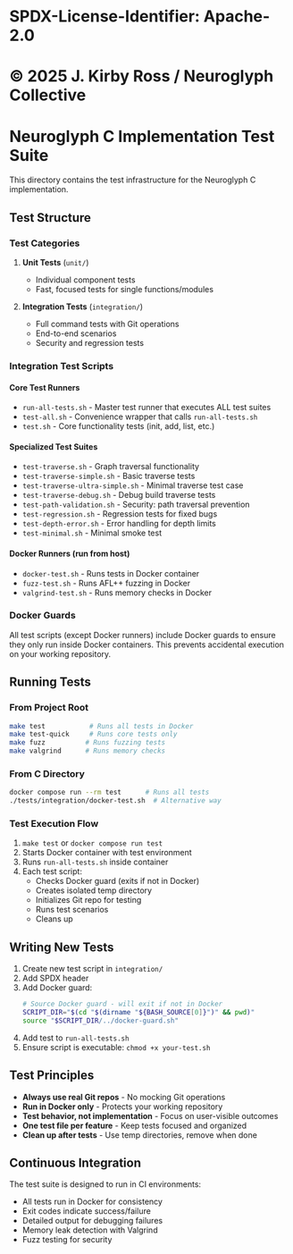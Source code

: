 # SPDX-License-Identifier: Apache-2.0
# © 2025 J. Kirby Ross / Neuroglyph Collective

# Neuroglyph C Implementation Test Suite

This directory contains the test infrastructure for the Neuroglyph C implementation.

## Test Structure

### Test Categories

1. **Unit Tests** (`unit/`)
   - Individual component tests
   - Fast, focused tests for single functions/modules

2. **Integration Tests** (`integration/`)
   - Full command tests with Git operations
   - End-to-end scenarios
   - Security and regression tests

### Integration Test Scripts

#### Core Test Runners
- `run-all-tests.sh` - Master test runner that executes ALL test suites
- `test-all.sh` - Convenience wrapper that calls `run-all-tests.sh`
- `test.sh` - Core functionality tests (init, add, list, etc.)

#### Specialized Test Suites
- `test-traverse.sh` - Graph traversal functionality
- `test-traverse-simple.sh` - Basic traverse tests
- `test-traverse-ultra-simple.sh` - Minimal traverse test case
- `test-traverse-debug.sh` - Debug build traverse tests
- `test-path-validation.sh` - Security: path traversal prevention
- `test-regression.sh` - Regression tests for fixed bugs
- `test-depth-error.sh` - Error handling for depth limits
- `test-minimal.sh` - Minimal smoke test

#### Docker Runners (run from host)
- `docker-test.sh` - Runs tests in Docker container
- `fuzz-test.sh` - Runs AFL++ fuzzing in Docker
- `valgrind-test.sh` - Runs memory checks in Docker

### Docker Guards

All test scripts (except Docker runners) include Docker guards to ensure they only run inside Docker containers. This prevents accidental execution on your working repository.

## Running Tests

### From Project Root
```bash
make test           # Runs all tests in Docker
make test-quick     # Runs core tests only
make fuzz          # Runs fuzzing tests
make valgrind      # Runs memory checks
```

### From C Directory
```bash
docker compose run --rm test      # Runs all tests
./tests/integration/docker-test.sh  # Alternative way
```

### Test Execution Flow

1. `make test` or `docker compose run test`
2. Starts Docker container with test environment
3. Runs `run-all-tests.sh` inside container
4. Each test script:
   - Checks Docker guard (exits if not in Docker)
   - Creates isolated temp directory
   - Initializes Git repo for testing
   - Runs test scenarios
   - Cleans up

## Writing New Tests

1. Create new test script in `integration/`
2. Add SPDX header
3. Add Docker guard:
   ```bash
   # Source Docker guard - will exit if not in Docker
   SCRIPT_DIR="$(cd "$(dirname "${BASH_SOURCE[0]}")" && pwd)"
   source "$SCRIPT_DIR/../docker-guard.sh"
   ```
4. Add test to `run-all-tests.sh`
5. Ensure script is executable: `chmod +x your-test.sh`

## Test Principles

- **Always use real Git repos** - No mocking Git operations
- **Run in Docker only** - Protects your working repository
- **Test behavior, not implementation** - Focus on user-visible outcomes
- **One test file per feature** - Keep tests focused and organized
- **Clean up after tests** - Use temp directories, remove when done

## Continuous Integration

The test suite is designed to run in CI environments:
- All tests run in Docker for consistency
- Exit codes indicate success/failure
- Detailed output for debugging failures
- Memory leak detection with Valgrind
- Fuzz testing for security